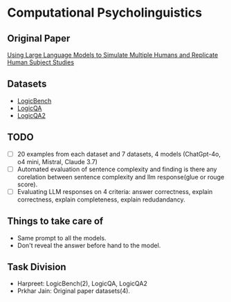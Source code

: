 # Computational Psycholinguistics

## Original Paper
[Using Large Language Models to Simulate Multiple Humans and Replicate Human Subject Studies](https://arxiv.org/abs/2208.10264)
## Datasets

- [LogicBench](https://huggingface.co/datasets/cogint/LogicBench-v1.0https://huggingface.co/datasets/cogint/LogicBench-v1.0)
- [LogicQA](https://github.com/csitfun/LogiQA2.0/tree/main/logiqa)
- [LogicQA2](https://github.com/csitfun/LogiQA2.0/tree/main/logiqa2nli)

## TODO

- [ ] 20 examples from each dataset and 7 datasets, 4 models (ChatGpt-4o, o4 mini, Mistral, Claude 3.7)
- [ ] Automated evaluation of sentence complexity and finding is there any corelation between sentence complexity and llm response(glue or rouge score).
- [ ] Evaluating LLM responses on 4 criteria: answer correctness, explain correctness, explain completeness, explain redudandancy.

## Things to take care of

- Same prompt to all the models.
- Don't reveal the answer before hand to the model.

## Task Division

- Harpreet: LogicBench(2), LogicQA, LogicQA2
- Prkhar Jain: Original paper datasets(4).
